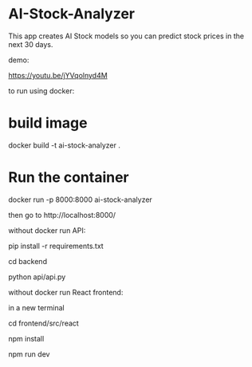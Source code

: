 # AI-Stock-Analyzer
This app creates AI Stock models so you can predict stock prices in the next 30 days.

demo:

https://youtu.be/jYVqolnyd4M


to run using docker:

 # build image
docker build -t ai-stock-analyzer .

# Run the container
docker run -p 8000:8000 ai-stock-analyzer

then go to http://localhost:8000/


without docker run API:

pip install -r requirements.txt

cd backend

python api/api.py

without docker run React frontend:

in a new terminal

cd frontend/src/react

npm install

npm run dev





